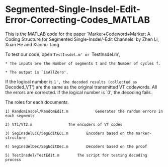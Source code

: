 # Segmented-Single-Insdel-Edit-Error-Correcting-Codes_MATLAB
This is the MATLAB code for the paper `Marker+Codeword+Marker: A Coding Structure for Segmented Single-Insdel/-Edit Channels' by Zhen Li, Xuan He and Xiaohu Tang


To test our code, open `TestInsdel.m' or `TestInsdel.m',

	* The inputs are the Number of segments t and the Number of cycles f.

	* The output is `isAllZero'.

If the logical number is `1', the decoded results (collected as `Decoded_VT') are the same as the original transmitted VT codewords. All the errors are corrected.
If the logical number is `0', the decoding fails.

The roles for each documents.

	1) RandomInsdel/RandomEdit.m	        Generates the random errors in each segments

	2) VT1/VT2.m				The encoders of VT codes

	3) SegInsdelECC/SegEditECC.m		Encoders based on the marker-structure

	4) SegInsdelDec/SegEditDec.m		Decoders based on the proof

	5) TestInsdel/TestEdit.m		The script for testing decoding process
